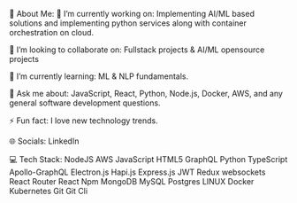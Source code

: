 💫 About Me:
🔭 I’m currently working on:
Implementing AI/ML based solutions and implementing python services along with container orchestration on cloud.

👯 I’m looking to collaborate on:
Fullstack projects & AI/ML opensource projects

🌱 I’m currently learning:
ML & NLP fundamentals.

💬 Ask me about:
JavaScript, React, Python, Node.js, Docker, AWS, and any general software development questions.

⚡ Fun fact:
I love new technology trends.

🌐 Socials:
LinkedIn

💻 Tech Stack:
NodeJS AWS JavaScript HTML5 GraphQL Python TypeScript Apollo-GraphQL Electron.js Hapi.js Express.js JWT Redux websockets React Router React Npm MongoDB MySQL Postgres LINUX Docker Kubernetes Git Git Cli
